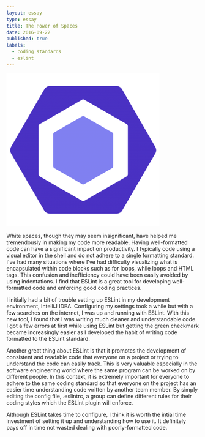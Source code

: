 ```yaml
---
layout: essay
type: essay
title: The Power of Spaces
date: 2016-09-22
published: true
labels:
  - coding standards
  - eslint
---
```


<img class="ui small circular left floated image" src="../images/eslintlogo.png">

White spaces, though they may seem insignificant, have helped me tremendously in making my code more readable. Having well-formatted code can have a significant impact on productivity. I typically code using a visual editor in the shell and do not adhere to a single formatting standard. I've had many situations where I've had difficulty visualizing what is encapsulated within code blocks such as for loops, while loops and HTML tags. This confusion and inefficiency could have been easily avoided by using indentations. I find that ESLint is a great tool for developing well-formatted code and enforcing good coding practices.

I initially had a bit of trouble setting up ESLint in my development environment, IntelliJ IDEA. Configuring my settings took a while but with a few searches on the internet, I was up and running with ESLint. With this new tool, I found that I was writing much cleaner and understandable code. I got a few errors at first while using ESLint but getting the green checkmark became increasingly easier as I developed the habit of writing code formatted to the ESLint standard.

Another great thing about ESLint is that it promotes the development of consistent and readable code that everyone on a project or trying to understand the code can easily track. This is very valuable especially in the software engineering world where the same program can be worked on by different people. In this context, it is extremely important for everyone to adhere to the same coding standard so that everyone on the project has an easier time understanding code written by another team member. By simply editing the config file, .eslintrc, a group can define different rules for their coding styles which the ESLint plugin will enforce.

Although ESLint takes time to configure, I think it is worth the intial time investment of setting it up and understanding how to use it. It definitely pays off in time not wasted dealing with poorly-formatted code. 





